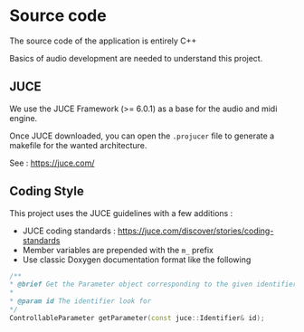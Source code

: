 # Source code
The source code of the application is entirely C++

Basics of audio development are needed to understand this project.

## JUCE
We use the JUCE Framework (>= 6.0.1) as a base for the audio and midi engine.

Once JUCE downloaded, you can open the `.projucer` file to generate a makefile for the wanted architecture.

See : https://juce.com/

## Coding Style
This project uses the JUCE guidelines with a few  additions :
 - JUCE coding standards : https://juce.com/discover/stories/coding-standards
 - Member variables are prepended with the `m_` prefix
 - Use classic Doxygen documentation format like the following

 ```cpp
 /**
 * @brief Get the Parameter object corresponding to the given identifier
 * 
 * @param id The identifier look for
 */
ControllableParameter getParameter(const juce::Identifier& id);
 ```